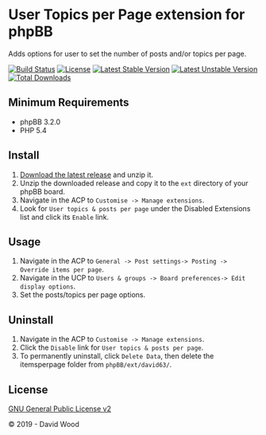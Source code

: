# User Topics per Page extension for phpBB

Adds options for user to set the number of posts and/or topics per page.

[![Build Status](https://travis-ci.com/david63/itemsperpage.svg?branch=master)](https://travis-ci.com/david63/itemsperpage)
[![License](https://poser.pugx.org/david63/itemsperpage/license)](https://packagist.org/packages/david63/itemsperpage)
[![Latest Stable Version](https://poser.pugx.org/david63/itemsperpage/v/stable)](https://packagist.org/packages/david63/itemsperpage)
[![Latest Unstable Version](https://poser.pugx.org/david63/itemsperpage/v/unstable)](https://packagist.org/packages/david63/itemsperpage)
[![Total Downloads](https://poser.pugx.org/david63/itemsperpage/downloads)](https://packagist.org/packages/david63/itemsperpage)

## Minimum Requirements
* phpBB 3.2.0
* PHP 5.4

## Install
1. [Download the latest release](https://github.com/david63/itemsperpage/archive/3.2.zip) and unzip it.
2. Unzip the downloaded release and copy it to the `ext` directory of your phpBB board.
3. Navigate in the ACP to `Customise -> Manage extensions`.
4. Look for `User topics & posts per page` under the Disabled Extensions list and click its `Enable` link.

## Usage
1. Navigate in the ACP to `General -> Post settings-> Posting -> Override items per page`.
2. Navigate in the UCP to `Users & groups -> Board preferences-> Edit display options`.
3. Set the posts/topics per page options.

## Uninstall
1. Navigate in the ACP to `Customise -> Manage extensions`.
2. Click the `Disable` link for `User topics & posts per page`.
3. To permanently uninstall, click `Delete Data`, then delete the itemsperpage folder from `phpBB/ext/david63/`.

## License
[GNU General Public License v2](http://opensource.org/licenses/GPL-2.0)

© 2019 - David Wood